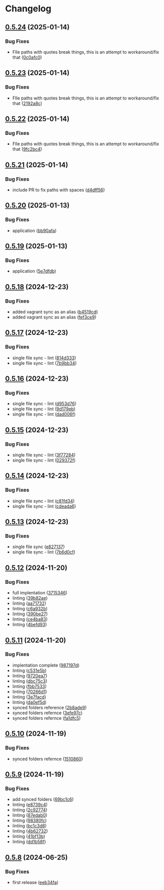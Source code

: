 # Changelog

## [0.5.24](https://github.com/STARTcloud/vagrant-scp-sync/compare/v0.5.23...v0.5.24) (2025-01-14)


### Bug Fixes

* FIle paths with quotes break things, this is an attempt to workaround/fix that ([0c0afc0](https://github.com/STARTcloud/vagrant-scp-sync/commit/0c0afc012bb99fb28de97575c4256bf622e60d16))

## [0.5.23](https://github.com/STARTcloud/vagrant-scp-sync/compare/v0.5.22...v0.5.23) (2025-01-14)


### Bug Fixes

* FIle paths with quotes break things, this is an attempt to workaround/fix that ([2192a8c](https://github.com/STARTcloud/vagrant-scp-sync/commit/2192a8c97de0749dcb4038d5ea485b2b186325c8))

## [0.5.22](https://github.com/STARTcloud/vagrant-scp-sync/compare/v0.5.21...v0.5.22) (2025-01-14)


### Bug Fixes

* FIle paths with quotes break things, this is an attempt to workaround/fix that ([9fc2bc4](https://github.com/STARTcloud/vagrant-scp-sync/commit/9fc2bc4ca84034819aab90cc7aa9423979134fb8))

## [0.5.21](https://github.com/STARTcloud/vagrant-scp-sync/compare/v0.5.20...v0.5.21) (2025-01-14)


### Bug Fixes

* include PR to fix paths with spaces ([d4dff56](https://github.com/STARTcloud/vagrant-scp-sync/commit/d4dff5695d7b1962f667a95839e75e74c58ddffd))

## [0.5.20](https://github.com/STARTcloud/vagrant-scp-sync/compare/v0.5.19...v0.5.20) (2025-01-13)


### Bug Fixes

* application ([bb90afa](https://github.com/STARTcloud/vagrant-scp-sync/commit/bb90afae8ab9f29f28d26386ba48d0110bd1cdeb))

## [0.5.19](https://github.com/STARTcloud/vagrant-scp-sync/compare/v0.5.18...v0.5.19) (2025-01-13)


### Bug Fixes

* application ([5e7dfdb](https://github.com/STARTcloud/vagrant-scp-sync/commit/5e7dfdb466a633aa1d2019ba109c86571d47450f))

## [0.5.18](https://github.com/STARTcloud/vagrant-scp-sync/compare/v0.5.17...v0.5.18) (2024-12-23)


### Bug Fixes

* added vagrant sync as an alias ([b4519cd](https://github.com/STARTcloud/vagrant-scp-sync/commit/b4519cd9a0cd1e4b00481266ab91196392fcb277))
* added vagrant sync as an alias ([fef3ce9](https://github.com/STARTcloud/vagrant-scp-sync/commit/fef3ce994a291d0b1c795af3101049b325740510))

## [0.5.17](https://github.com/STARTcloud/vagrant-scp-sync/compare/v0.5.16...v0.5.17) (2024-12-23)


### Bug Fixes

* single file sync - lint ([814d333](https://github.com/STARTcloud/vagrant-scp-sync/commit/814d333a78b41e7d7e62b69086abd36d3182c0cd))
* single file sync - lint ([7b9bb34](https://github.com/STARTcloud/vagrant-scp-sync/commit/7b9bb345c8137030f83a438aa6e101e07be3d7fb))

## [0.5.16](https://github.com/STARTcloud/vagrant-scp-sync/compare/v0.5.15...v0.5.16) (2024-12-23)


### Bug Fixes

* single file sync - lint ([d953d76](https://github.com/STARTcloud/vagrant-scp-sync/commit/d953d761e37668f77d2b8d2c4417a3351bd260e8))
* single file sync - lint ([9d179eb](https://github.com/STARTcloud/vagrant-scp-sync/commit/9d179eb36d01b85c75aade4a04a59eae8280264b))
* single file sync - lint ([dad006f](https://github.com/STARTcloud/vagrant-scp-sync/commit/dad006fa9da87ac57a79a95124a741f9183a67f0))

## [0.5.15](https://github.com/STARTcloud/vagrant-scp-sync/compare/v0.5.14...v0.5.15) (2024-12-23)


### Bug Fixes

* single file sync - lint ([3f77284](https://github.com/STARTcloud/vagrant-scp-sync/commit/3f772846fee7d2a42b7ffa6cfcc4bf4547e09466))
* single file sync - lint ([029372f](https://github.com/STARTcloud/vagrant-scp-sync/commit/029372fbb906281ee70d0bcae800f71b73f88f73))

## [0.5.14](https://github.com/STARTcloud/vagrant-scp-sync/compare/v0.5.13...v0.5.14) (2024-12-23)


### Bug Fixes

* single file sync - lint ([c81fd34](https://github.com/STARTcloud/vagrant-scp-sync/commit/c81fd346a8ac76dba78244c18c0a7779baadbcf1))
* single file sync - lint ([cdeada6](https://github.com/STARTcloud/vagrant-scp-sync/commit/cdeada62478832d464b4baf73cc5c87eea58901c))

## [0.5.13](https://github.com/STARTcloud/vagrant-scp-sync/compare/v0.5.12...v0.5.13) (2024-12-23)


### Bug Fixes

* single file sync ([e827137](https://github.com/STARTcloud/vagrant-scp-sync/commit/e827137d3b5c64a1e226188ee29b04c205b8a855))
* single file sync - lint ([7b6d0cf](https://github.com/STARTcloud/vagrant-scp-sync/commit/7b6d0cf504ce0bf93f8e1ed0470b8755721ff23b))

## [0.5.12](https://github.com/STARTcloud/vagrant-scp-sync/compare/v0.5.11...v0.5.12) (2024-11-20)


### Bug Fixes

* full implentation ([3715346](https://github.com/STARTcloud/vagrant-scp-sync/commit/3715346080fe36ccc08fb401770ef59de13c82ab))
* linting ([39b82ae](https://github.com/STARTcloud/vagrant-scp-sync/commit/39b82ae671da035f7bbb3eec693b99f950acc1fc))
* linting ([aa71732](https://github.com/STARTcloud/vagrant-scp-sync/commit/aa717326be49ecd3452e9a793c9bba2146a4efc5))
* linting ([c6a932b](https://github.com/STARTcloud/vagrant-scp-sync/commit/c6a932b9d476d31ea4bc522bd9356f2a273ca9bd))
* linting ([390be27](https://github.com/STARTcloud/vagrant-scp-sync/commit/390be27b4f042ae22e035d2829f236f59cccbced))
* linting ([ce4ba83](https://github.com/STARTcloud/vagrant-scp-sync/commit/ce4ba83954f318062886492f4742950b0b726957))
* linting ([4befd93](https://github.com/STARTcloud/vagrant-scp-sync/commit/4befd9393ff86006291b293534bdefffac5e413b))

## [0.5.11](https://github.com/STARTcloud/vagrant-scp-sync/compare/v0.5.10...v0.5.11) (2024-11-20)


### Bug Fixes

* implentation complete ([987197d](https://github.com/STARTcloud/vagrant-scp-sync/commit/987197d15506d7c11b08af2e279efeb178037b71))
* linting ([c531e5b](https://github.com/STARTcloud/vagrant-scp-sync/commit/c531e5b2137781d6c670dc1cc0053d79a63637b6))
* linting ([9720ea7](https://github.com/STARTcloud/vagrant-scp-sync/commit/9720ea74d683180f213b62dc45c821b3b3e9c615))
* linting ([dbc75c3](https://github.com/STARTcloud/vagrant-scp-sync/commit/dbc75c328c7e5e042d02e8c7472a83e3898b274b))
* linting ([fbb7533](https://github.com/STARTcloud/vagrant-scp-sync/commit/fbb7533ee869bd1d761fd33b365b26bcca9557c7))
* linting ([70266d1](https://github.com/STARTcloud/vagrant-scp-sync/commit/70266d1a4aafe9e68ed9e1f5f0242268f1f3e5cc))
* linting ([3e7facd](https://github.com/STARTcloud/vagrant-scp-sync/commit/3e7facd04a4af7060773e96b6e298a2c0ae0f953))
* linting ([da0ef5d](https://github.com/STARTcloud/vagrant-scp-sync/commit/da0ef5d2435ca6cef31fc626891d1144677a34bb))
* synced folders reference ([2b8ade9](https://github.com/STARTcloud/vagrant-scp-sync/commit/2b8ade9ef7d896e11851eb004ac687031f8dd1a0))
* synced folders refernce ([3efe97c](https://github.com/STARTcloud/vagrant-scp-sync/commit/3efe97c50ea6e18e5aca4876c2fd05003401ddb0))
* synced folders refernce ([fa1dfc5](https://github.com/STARTcloud/vagrant-scp-sync/commit/fa1dfc5a04611ac623b84cd02c7c513fb390936e))

## [0.5.10](https://github.com/STARTcloud/vagrant-scp-sync/compare/v0.5.9...v0.5.10) (2024-11-19)


### Bug Fixes

* synced folders refernce ([1510860](https://github.com/STARTcloud/vagrant-scp-sync/commit/15108609d9424f72046035762b1991d7318ccdf1))

## [0.5.9](https://github.com/STARTcloud/vagrant-scp-sync/compare/v0.5.8...v0.5.9) (2024-11-19)


### Bug Fixes

* add synced folders ([69bc1c6](https://github.com/STARTcloud/vagrant-scp-sync/commit/69bc1c683eddc802746f9e308cc951ad4baaee01))
* linting ([e8739c4](https://github.com/STARTcloud/vagrant-scp-sync/commit/e8739c453433e682d8cefe86b3031a9754f3dec8))
* linting ([2c92774](https://github.com/STARTcloud/vagrant-scp-sync/commit/2c92774f575ad1279a46cc3926c9b5bbf839410a))
* linting ([87edab0](https://github.com/STARTcloud/vagrant-scp-sync/commit/87edab01efdfde25f05d35945bcd5e22c67dad0b))
* linting ([98380fc](https://github.com/STARTcloud/vagrant-scp-sync/commit/98380fcf1b8c234ef5a7e42ced475f3416905681))
* linting ([bc1c3d8](https://github.com/STARTcloud/vagrant-scp-sync/commit/bc1c3d87432320d77c7e47a023f99f63d98e63fa))
* linting ([4b62732](https://github.com/STARTcloud/vagrant-scp-sync/commit/4b62732083b4a7fe516a0c77dec6618bdadd2fa1))
* linting ([41bf13b](https://github.com/STARTcloud/vagrant-scp-sync/commit/41bf13b94d233997755bcf48e60e2e26ac8b9f37))
* linting ([dd1b58f](https://github.com/STARTcloud/vagrant-scp-sync/commit/dd1b58fd7bad93afa9164dcf46e6f3668ee546be))

## [0.5.8](https://github.com/STARTcloud/vagrant-scp-sync/compare/v0.5.7...v0.5.8) (2024-06-25)


### Bug Fixes

* first release ([eeb34fa](https://github.com/STARTcloud/vagrant-scp-sync/commit/eeb34fa0ecb5b851721c6ef21eebc4dfc0733d2f))
